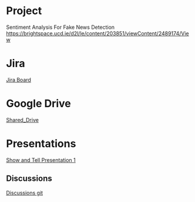 # Project
 Sentiment Analysis For Fake News Detection https://brightspace.ucd.ie/d2l/le/content/203851/viewContent/2489174/View
 
# Jira
[Jira Board](https://supersaiyansucd.atlassian.net/jira/software/projects/SUP/boards/1)

# Google Drive
[Shared_Drive](https://drive.google.com/drive/folders/17bg7uAdMMLsveVkH3WGmuNHNnx56T3ih?usp=sharing)

# Presentations
[Show and Tell Presentation 1](https://www.canva.com/design/DAFkqU8nHGM/z4ZhfsHu2iiywssDv3mRWA/edit?utm_content=DAFkqU8nHGM&utm_campaign=designshare&utm_medium=link2&utm_source=sharebutton)

## Discussions
[Discussions git](https://github.com/soggyfox/WIP_Temp/discussions )
